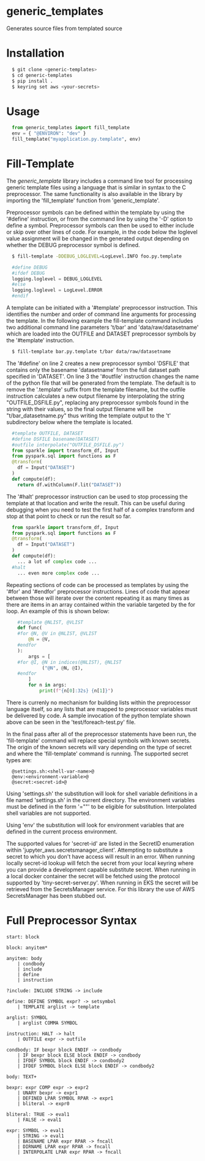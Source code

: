 # generic_templates
Generates source files from templated source 

# Installation

```sh
  $ git clone <generic-templates>
  $ cd generic-templates
  $ pip install .
  $ keyring set aws <your-secrets>
```

# Usage

```python
  from generic_templates import fill_template
  env = { "@ENVIRON": "dev" }
  fill_template("myapplication.py.template", env)
```

# Fill-Template
The *generic_template* library includes a command line tool for processing generic template files using a language
that is similar in syntax to the C preprocessor.  The same functionality is also available in the library
by importing the 'fill_template' function from 'generic_template'.

Preprocessor symbols can be defined within the template by using the '#define' instruction, or from the command line
by using the '-D' option to define a symbol.  Preprocessor symbols can then be used to either include or skip over
other lines of code.  For example, in the code below the loglevel value assignment will be changed in the generated
output depending on whether the DEBUG preprocessor symbol is defined.

```bash
  $ fill-template -DDEBUG_LOGLEVEL=LogLevel.INFO foo.py.template
```

```python
  #define DEBUG
  #ifdef DEBUG
  logging.loglevel = DEBUG_LOGLEVEL
  #else
  logging.loglevel = LogLevel.ERROR
  #endif
```

A template can be initiated with a '#template' preprocessor instruction.  This identifies the number and order of
command line arguments for processing the template.  In the following example the fill-template command includes 
two additional command line parameters 't/bar' and 'data/raw/datasetname' which are loaded into the OUTFILE and DATASET
preprocessor symbols by the '#template' instruction.

```bash
  $ fill-template bar.py.template t/bar data/raw/datasetname
```

The '#define' on line 2 creates a new preprocessor symbol 'DSFILE' that contains only the basename 'datasetname' from the
full dataset path specified in 'DATASET'.  On line 3 the '#outfile' instruction changes the name of the python file that 
will be generated from the template.  The default is to remove the '.template' suffix from the template filename, but 
the outfile instruction calculates a new output filename by interpolating the string "OUTFILE_DSFILE.py", replacing 
any preprocessor symbols found in the string with their values, so the final output filename will be "t/bar_datasetname.py"
thus writing the template output to the 't' subdirectory below where the template is located.

```python
  #template OUTFILE, DATASET
  #define DSFILE basename(DATASET)
  #outfile interpolate("OUTFILE_DSFILE.py")
  from sparkle import transform_df, Input
  from pyspark.sql import functions as F
  @transform(
    df = Input("DATASET")
  )
  def compute(df):
    return df.withColumn(F.lit("DATASET"))
```

The '#halt' preprocessor instruction can be used to stop processing the template at that location and write the result.  This 
can be useful during debugging when you need to test the first half of a complex transform and stop at that point to check or run
the result so far.

```python
  from sparkle import transform_df, Input
  from pyspark.sql import functions as F
  @transform(
    df = Input("DATASET")
  )
  def compute(df):
    ... a lot of complex code ...
  #halt
    ... even more complex code ...
```

Repeating sections of code can be processed as templates by using the '#for' and '#endfor' preprocessor instructions.  Lines of code that
appear between those will iterate over the content repeating it as many times as there are items in an array contained within the variable
targeted by the for loop. An example of this is shown below:

```python
    #template @NLIST, @VLIST
    def func(
    #for @N, @V in @NLIST, @VLIST
        @N = @V,
    #endfor
    ):
        args = [
    #for @I, @N in indices(@NLIST), @NLIST
             ("@N", @N, @I),
    #endfor
        ]
        for n in args:
            print(f"{n[0]:32s} {n[1]}")
```
There is currenly no mechanism for building lists within the preprocessor language itself, so any lists that are
mapped to preprocessor variables must be delivered by code.  A sample invocation of the python template shown above can be seen in the
'test/foreach-test.py' file.

In the final pass after all of the preprocessor statements have been run, the 'fill-template' command will replace special symbols with 
known secrets.  The origin of the known secrets will vary depending on the type of secret and where the 'fill-template' command is running.
The supported secret types are:

```
  @settings.sh:<shell-var-name>@
  @env:<environment-variable>@
  @secret:<secret-id>@
```

Using 'settings.sh' the substitution will look for shell variable definitions in a file named 'settings.sh' in the current directory.
The environment variables must be defined in the form '<VARNAME>="<VALUE>"' to be eligible for substitution.  Interpolated shell 
variables are not supported.

Using 'env' the substitution will look for environment variables that are defined in the current process environment.

The supported values for 'secret-id' are listed in the SecretID enumeration within 'jupyter_aws.secretsmanager_client'.  Attempting to 
substitute a secret to which you don't have access will result in an error.  When running locally secret-id lookup will fetch the secret
from your local keyring where you can provide a development capable substitute secret.  When running in a local docker container the secret
will be fetched using the protocol supported by 'tiny-secret-server.py'.  When running in EKS the secret will be retrieved from the SecretsManager
service.  For this library the use of AWS SecretsManager has been stubbed out.

# Full Preprocessor Syntax

```
start: block

block: anyitem*

anyitem: body
    | condbody
    | include
    | define
    | instruction

?include: INCLUDE STRING -> include

define: DEFINE SYMBOL expr? -> setsymbol
    | TEMPLATE arglist -> template

arglist: SYMBOL
    | arglist COMMA SYMBOL

instruction: HALT -> halt
    | OUTFILE expr -> outfile

condbody: IF bexpr block ENDIF -> condbody
    | IF bexpr block ELSE block ENDIF -> condbody
    | IFDEF SYMBOL block ENDIF -> condbody2
    | IFDEF SYMBOL block ELSE block ENDIF -> condbody2

body: TEXT+

bexpr: expr COMP expr -> expr2
    | UNARY bexpr -> expr1
    | DEFINED LPAR SYMBOL RPAR -> expr1
    | bliteral -> expr0

bliteral: TRUE -> eval1
    | FALSE -> eval1

expr: SYMBOL -> eval1
    | STRING -> eval1
    | BASENAME LPAR expr RPAR -> fncall
    | DIRNAME LPAR expr RPAR -> fncall
    | INTERPOLATE LPAR expr RPAR -> fncall
```
